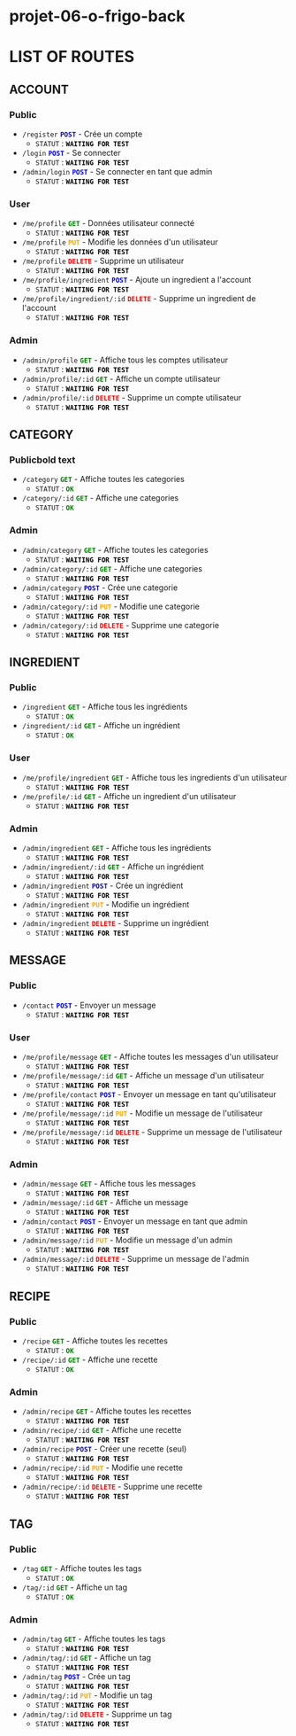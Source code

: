 # projet-06-o-frigo-back

# LIST OF ROUTES

## ACCOUNT

### Public


- `/register`  <span style="color:blue"><strong>`POST`</strong></span> - Crée un compte
  - `STATUT` : <span style="color:black"><strong>`WAITING FOR TEST`</strong></span>
- `/login`  <span style="color:blue"><strong>`POST`</strong></span> - Se connecter
  - `STATUT` : <span style="color:black"><strong>`WAITING FOR TEST`</strong></span>
- `/admin/login`  <span style="color:blue"><strong>`POST`</strong></span> - Se connecter en tant que admin
  - `STATUT` : <span style="color:black"><strong>`WAITING FOR TEST`</strong></span>

### User

- `/me/profile` <span style="color:green"><strong>`GET`</strong></span> - Données utilisateur connecté
  - `STATUT` : <span style="color:black"><strong>`WAITING FOR TEST`</strong></span>
- `/me/profile` <span style="color:orange"><strong>`PUT`</strong></span> - Modifie les données d'un utilisateur
  - `STATUT` : <span style="color:black"><strong>`WAITING FOR TEST`</strong></span>
- `/me/profile` <span style="color:red"><strong>`DELETE`</strong></span> - Supprime un utilisateur
  - `STATUT` : <span style="color:black"><strong>`WAITING FOR TEST`</strong></span>
- `/me/profile/ingredient`  <span style="color:blue"><strong>`POST`</strong></span> - Ajoute un ingredient a l'account
  - `STATUT` : <span style="color:black"><strong>`WAITING FOR TEST`</strong></span>
- `/me/profile/ingredient/:id` <span style="color:red"><strong>`DELETE`</strong></span> - Supprime un ingredient de l'account
  - `STATUT` : <span style="color:black"><strong>`WAITING FOR TEST`</strong></span>

### Admin

- `/admin/profile` <span style="color:green"><strong>`GET`</strong></span> - Affiche tous les comptes utilisateur
  - `STATUT` : <span style="color:black"><strong>`WAITING FOR TEST`</strong></span>
- `/admin/profile/:id` <span style="color:green"><strong>`GET`</strong></span> - Affiche un compte utilisateur
  - `STATUT` :  <span style="color:black"><strong>`WAITING FOR TEST`</strong></span>
- `/admin/profile/:id` <span style="color:red"><strong>`DELETE`</strong></span> - Supprime un compte utilisateur
  - `STATUT` : <span style="color:black"><strong>`WAITING FOR TEST`</strong></span>

## CATEGORY

### Publicbold text

- `/category` <span style="color:green"><strong>`GET`</strong></span> - Affiche toutes les categories
  - `STATUT` :  <span style="color:green"><strong>`OK`</strong></span>
- `/category/:id` <span style="color:green"><strong>`GET`</strong></span> - Affiche une categories
  - `STATUT` : <span style="color:green"><strong>`OK`</strong></span>

### Admin

- `/admin/category` <span style="color:green"><strong>`GET`</strong></span> - Affiche toutes les categories
  - `STATUT` : <span style="color:black"><strong>`WAITING FOR TEST`</strong></span>
- `/admin/category/:id` <span style="color:green"><strong>`GET`</strong></span> - Affiche une categories
  - `STATUT` : <span style="color:black"><strong>`WAITING FOR TEST`</strong></span>
- `/admin/category`  <span style="color:blue"><strong>`POST`</strong></span> - Crée une categorie
  - `STATUT` : <span style="color:black"><strong>`WAITING FOR TEST`</strong></span>
- `/admin/category/:id` <span style="color:orange"><strong>`PUT`</strong></span> - Modifie une categorie
  - `STATUT` : <span style="color:black"><strong>`WAITING FOR TEST`</strong></span>
- `/admin/category/:id` <span style="color:red"><strong>`DELETE`</strong></span> - Supprime une categorie 
  - `STATUT` : <span style="color:black"><strong>`WAITING FOR TEST`</strong></span>

## INGREDIENT

### Public

- `/ingredient` <span style="color:green"><strong>`GET`</strong></span> - Affiche tous les ingrédients
  - `STATUT` :  <span style="color:green"><strong>`OK`</strong></span>
- `/ingredient/:id` <span style="color:green"><strong>`GET`</strong></span> - Affiche un ingrédient
  - `STATUT` :  <span style="color:green"><strong>`OK`</strong></span>

### User

- `/me/profile/ingredient` <span style="color:green"><strong>`GET`</strong></span> - Affiche tous les ingredients d'un utilisateur
  - `STATUT` : <span style="color:black"><strong>`WAITING FOR TEST`</strong></span>
- `/me/profile/:id` <span style="color:green"><strong>`GET`</strong></span> - Affiche un ingredient d'un utilisateur
  - `STATUT` : <span style="color:black"><strong>`WAITING FOR TEST`</strong></span>

### Admin

- `/admin/ingredient` <span style="color:green"><strong>`GET`</strong></span> - Affiche tous les ingrédients
  - `STATUT` : <span style="color:black"><strong>`WAITING FOR TEST`</strong></span>
- `/admin/ingredient/:id` <span style="color:green"><strong>`GET`</strong></span> - Affiche un ingrédient
  - `STATUT` : <span style="color:black"><strong>`WAITING FOR TEST`</strong></span>
- `/admin/ingredient`  <span style="color:blue"><strong>`POST`</strong></span> - Crée un ingrédient
  - `STATUT` : <span style="color:black"><strong>`WAITING FOR TEST`</strong></span>
- `/admin/ingredient` <span style="color:orange"><strong>`PUT`</strong></span> - Modifie un ingrédient
  - `STATUT` : <span style="color:black"><strong>`WAITING FOR TEST`</strong></span>
- `/admin/ingredient` <span style="color:red"><strong>`DELETE`</strong></span> - Supprime un ingrédient
  - `STATUT` : <span style="color:black"><strong>`WAITING FOR TEST`</strong></span>

## MESSAGE

### Public

- `/contact` <span style="color:blue"><strong>`POST`</strong></span> - Envoyer un message
  - `STATUT` : <span style="color:black"><strong>`WAITING FOR TEST`</strong></span>

### User

- `/me/profile/message` <span style="color:green"><strong>`GET`</strong></span> - Affiche toutes les messages d'un utilisateur
  - `STATUT` : <span style="color:black"><strong>`WAITING FOR TEST`</strong></span>
- `/me/profile/message/:id` <span style="color:green"><strong>`GET`</strong></span> - Affiche un message d'un utilisateur
  - `STATUT` : <span style="color:black"><strong>`WAITING FOR TEST`</strong></span>
- `/me/profile/contact`  <span style="color:blue"><strong>`POST`</strong></span> - Envoyer un message en tant qu'utilisateur
  - `STATUT` : <span style="color:black"><strong>`WAITING FOR TEST`</strong></span>
- `/me/profile/message/:id` <span style="color:orange"><strong>`PUT`</strong></span> - Modifie un message de l'utilisateur
  - `STATUT` : <span style="color:black"><strong>`WAITING FOR TEST`</strong></span>
- `/me/profile/message/:id` <span style="color:red"><strong>`DELETE`</strong></span> - Supprime un message de l'utilisateur
  - `STATUT` : <span style="color:black"><strong>`WAITING FOR TEST`</strong></span>

### Admin

- `/admin/message` <span style="color:green"><strong>`GET`</strong></span> - Affiche tous les messages
  - `STATUT` : <span style="color:black"><strong>`WAITING FOR TEST`</strong></span>
- `/admin/message/:id` <span style="color:green"><strong>`GET`</strong></span> - Affiche un message
  - `STATUT` : <span style="color:black"><strong>`WAITING FOR TEST`</strong></span>
- `/admin/contact`  <span style="color:blue"><strong>`POST`</strong></span> - Envoyer un message en tant que admin
  - `STATUT` : <span style="color:black"><strong>`WAITING FOR TEST`</strong></span>
- `/admin/message/:id` <span style="color:orange"><strong>`PUT`</strong></span> - Modifie un message d'un admin
  - `STATUT` : <span style="color:black"><strong>`WAITING FOR TEST`</strong></span>
- `/admin/message/:id` <span style="color:red"><strong>`DELETE`</strong></span> - Supprime un message de l'admin
  - `STATUT` : <span style="color:black"><strong>`WAITING FOR TEST`</strong></span>

## RECIPE

### Public

- `/recipe` <span style="color:green"><strong>`GET`</strong></span> - Affiche toutes les recettes
  - `STATUT` :  <span style="color:green"><strong>`OK`</strong></span>
- `/recipe/:id` <span style="color:green"><strong>`GET`</strong></span> - Affiche une recette
  - `STATUT` :  <span style="color:green"><strong>`OK`</strong></span>

### Admin

- `/admin/recipe` <span style="color:green"><strong>`GET`</strong></span> - Affiche toutes les recettes
  - `STATUT` : <span style="color:black"><strong>`WAITING FOR TEST`</strong></span>
- `/admin/recipe/:id` <span style="color:green"><strong>`GET`</strong></span> - Affiche une recette
  - `STATUT` : <span style="color:black"><strong>`WAITING FOR TEST`</strong></span>
- `/admin/recipe`  <span style="color:blue"><strong>`POST`</strong></span> - Créer une recette (seul)
  - `STATUT` : <span style="color:black"><strong>`WAITING FOR TEST`</strong></span>
- `/admin/recipe/:id` <span style="color:orange"><strong>`PUT`</strong></span> - Modifie une recette
  - `STATUT` : <span style="color:black"><strong>`WAITING FOR TEST`</strong></span>
- `/admin/recipe/:id` <span style="color:red"><strong>`DELETE`</strong></span> - Supprime une recette
  - `STATUT` : <span style="color:black"><strong>`WAITING FOR TEST`</strong></span>

## TAG

### Public

- `/tag` <span style="color:green"><strong>`GET`</strong></span> - Affiche toutes les tags
  - `STATUT` :  <span style="color:green"><strong>`OK`</strong></span>
- `/tag/:id` <span style="color:green"><strong>`GET`</strong></span> - Affiche un tag
  - `STATUT` :  <span style="color:green"><strong>`OK`</strong></span>

### Admin

- `/admin/tag` <span style="color:green"><strong>`GET`</strong></span> - Affiche toutes les tags
  - `STATUT` : <span style="color:black"><strong>`WAITING FOR TEST`</strong></span>
- `/admin/tag/:id` <span style="color:green"><strong>`GET`</strong></span> - Affiche un tag
  - `STATUT` : <span style="color:black"><strong>`WAITING FOR TEST`</strong></span>
- `/admin/tag`  <span style="color:blue"><strong>`POST`</strong></span> - Crée un tag
  - `STATUT` : <span style="color:black"><strong>`WAITING FOR TEST`</strong></span>
- `/admin/tag/:id` <span style="color:orange"><strong>`PUT`</strong></span> - Modifie un tag 
  - `STATUT` : <span style="color:black"><strong>`WAITING FOR TEST`</strong></span>
- `/admin/tag/:id` <span style="color:red"><strong>`DELETE`</strong></span> - Supprime un tag
  - `STATUT` : <span style="color:black"><strong>`WAITING FOR TEST`</strong></span>